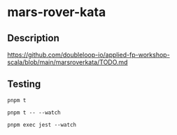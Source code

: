 # mars-rover-kata

## Description

https://github.com/doubleloop-io/applied-fp-workshop-scala/blob/main/marsroverkata/TODO.md

## Testing

`pnpm t`

`pnpm t -- --watch`

`pnpm exec jest --watch`
